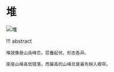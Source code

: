 # 堆

![堆](https://gitee.com/taoweitao/hello-algo/raw/dev/docs/assets/covers/chapter_heap.jpg)

!!! abstract

    堆就像是山岳峰峦，层叠起伏、形态各异。
    
    座座山峰高低错落，而最高的山峰总是最先映入眼帘。
